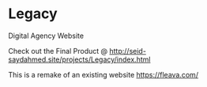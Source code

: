 # Legacy
Digital Agency Website

Check out the Final Product @ http://seid-saydahmed.site/projects/Legacy/index.html

This is a remake of an existing website https://fleava.com/
